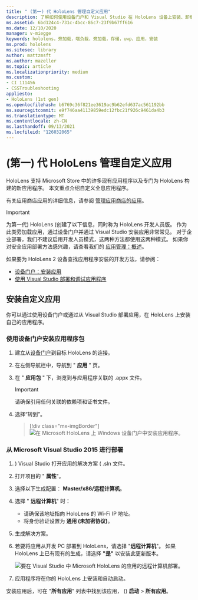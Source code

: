 ```yaml
---
title: " (第一) 代 HoloLens 管理自定义应用"
description: 了解如何使用设备门户和 Visual Studio 在 HoloLens 设备上安装、卸载和加载自定义全息应用。
ms.assetid: 6bd124c4-731c-4bcc-86c7-23f9b67ff616
ms.date: 12/10/2020
manager: v-miegge
keywords: hololens，旁加载，端负载，旁加载，存储，uwp，应用，安装
ms.prod: hololens
ms.sitesec: library
author: mattzmsft
ms.author: mazeller
ms.topic: article
ms.localizationpriority: medium
ms.custom:
- CI 111456
- CSSTroubleshooting
appliesto:
- HoloLens (1st gen)
ms.openlocfilehash: b6769c36f821ee3619ac9b62efd637ac561192bb
ms.sourcegitcommit: e9f746aa41139859edc12fbc21f926c9461da4b3
ms.translationtype: MT
ms.contentlocale: zh-CN
ms.lasthandoff: 09/13/2021
ms.locfileid: "126032065"
---
```

# <a name="manage-custom-apps-for-hololens-1st-gen"></a> (第一) 代 HoloLens 管理自定义应用

HoloLens 支持 Microsoft Store 中的许多现有应用程序以及专门为 HoloLens 构建的新应用程序。 本文重点介绍自定义全息应用程序。  

有关应用商店应用的详细信息，请参阅 [管理应用商店的应用](holographic-store-apps.md)。

> [!IMPORTANT]
> 为第一代) HoloLens (创建了以下信息，同时称为 HoloLens 开发人员版。 作为此类旁加载应用，通过设备门户并通过 Visual Studio 安装应用非常常见。 对于企业部署，我们不建议启用开发人员模式，这两种方法都使用这两种模式。 如果你对安全应用部署方法感兴趣，请查看我们的 [应用管理：概述](app-deploy-overview.md)。
>
> 如果要为 HoloLens 2 设备查找应用程序安装的开发方法，请参阅：
>
> - [设备门户：安装应用](/windows/mixed-reality/develop/platform-capabilities-and-apis/using-the-windows-device-portal#installing-an-app)
> - [使用 Visual Studio 部署和调试应用程序](/windows/mixed-reality/develop/platform-capabilities-and-apis/using-visual-studio)

## <a name="install-custom-apps"></a>安装自定义应用

你可以通过使用设备门户或通过从 Visual Studio 部署应用，在 HoloLens 上安装自己的应用程序。

### <a name="installing-an-application-package-with-the-device-portal"></a>使用设备门户安装应用程序包

1. 建立从[设备门户](/windows/mixed-reality/using-the-windows-device-portal)到目标 HoloLens 的连接。

1. 在左侧导航栏中，导航到 " **应用** " 页。

1. 在 " **应用包** " 下，浏览到与应用程序关联的 .appx 文件。

   > [!IMPORTANT]
   > 请确保引用任何关联的依赖项和证书文件。

1. 选择“转到”。

   > [!div class="mx-imgBorder"]
   > ![在 Microsoft HoloLens 上 Windows 设备门户中安装应用程序。](images/deviceportal-appmanager.jpg)

### <a name="deploying-from-microsoft-visual-studio-2015"></a>从 Microsoft Visual Studio 2015 进行部署

1. ) Visual Studio 打开应用的解决方案 ( .sln 文件。

1. 打开项目的 " **属性**"。

1. 选择以下生成配置： **Master/x86/远程计算机**。

1. 选择 " **远程计算机**" 时：
   - 请确保该地址指向 HoloLens 的 Wi-Fi IP 地址。
   - 将身份验证设置为 **通用 (未加密协议)**。
   
1. 生成解决方案。

1. 若要将应用从开发 PC 部署到 HoloLens，请选择 "**远程计算机**"。 如果 HoloLens 上已有现有的生成，请选择 **"是"** 以安装此更新版本。  

   ![要在 Visual Studio 中 Microsoft HoloLens 的应用的远程计算机部署。](images/vs2015-remotedeployment.jpg)  
   
1. 应用程序将在你的 HoloLens 上安装和自动启动。

安装应用后，可在 "**所有应用**" 列表中找到该应用， () **启动**  >  **所有应用**。
